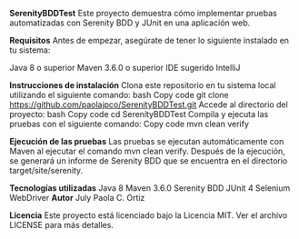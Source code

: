 **SerenityBDDTest**
Este proyecto demuestra cómo implementar pruebas automatizadas con Serenity BDD y JUnit en una aplicación web.

**Requisitos**
Antes de empezar, asegúrate de tener lo siguiente instalado en tu sistema:

Java 8 o superior
Maven 3.6.0 o superior
IDE sugerido IntelliJ

**Instrucciones de instalación**
Clona este repositorio en tu sistema local utilizando el siguiente comando:
bash
Copy code
git clone https://github.com/paolajpco/SerenityBDDTest.git
Accede al directorio del proyecto:
bash
Copy code
cd SerenityBDDTest
Compila y ejecuta las pruebas con el siguiente comando:
Copy code
mvn clean verify

**Ejecución de las pruebas**
Las pruebas se ejecutan automáticamente con Maven al ejecutar el comando mvn clean verify. Después de la ejecución, se generará un informe de Serenity BDD que se encuentra en el directorio target/site/serenity.

**Tecnologías utilizadas**
Java 8
Maven 3.6.0
Serenity BDD
JUnit 4
Selenium WebDriver
**Autor**
July Paola C. Ortiz

**Licencia**
Este proyecto está licenciado bajo la Licencia MIT. Ver el archivo LICENSE para más detalles.

